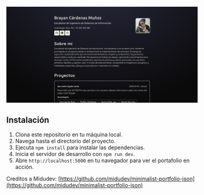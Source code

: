 ![Diseño](/public/banner.png)


## Instalación

1. Clona este repositorio en tu máquina local.
2. Navega hasta el directorio del proyecto.
3. Ejecuta `npm install` para instalar las dependencias.
4. Inicia el servidor de desarrollo con `npm run dev`.
5. Abre `http://localhost:5000` en tu navegador para ver el portafolio en acción.

Creditos a Midudev: [https://github.com/midudev/minimalist-portfolio-json](https://github.com/midudev/minimalist-portfolio-json)